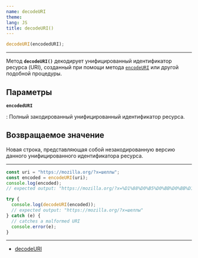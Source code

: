 ```yaml
---
name: decodeURI
theme:
lang: JS
title: decodeURI()
---
```


```js
decodeURI(encodedURI);
```

---

Метод **`decodeURI()`** декодирует унифицированный идентификатор ресурса (URI), созданный при помощи метода [`encodeURI`](/js/encodeuri/) или другой подобной процедуры.

## Параметры

**`encodedURI`**

: Полный закодированный унифицированный идентификатор ресурса.

## Возвращаемое значение

Новая строка, представляющая собой незакодированную версию данного унифицированного идентификатора ресурса.

---

```js
const uri = "https://mozilla.org/?x=шеллы";
const encoded = encodeURI(uri);
console.log(encoded);
// expected output: "https://mozilla.org/?x=%D1%88%D0%B5%D0%BB%D0%BB%D1%8B"

try {
  console.log(decodeURI(encoded));
  // expected output: "https://mozilla.org/?x=шеллы"
} catch (e) {
  // catches a malformed URI
  console.error(e);
}
```

---

- [decodeURI](https://developer.mozilla.org/ru/docs/Web/JavaScript/Reference/Global_Objects/decodeURI)
